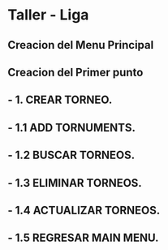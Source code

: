 # Taller - Liga
## Creacion del Menu Principal
## Creacion del Primer punto
## - 1. CREAR TORNEO.	   
## - 1.1 ADD TORNUMENTS.	   
## - 1.2 BUSCAR TORNEOS.	   
## - 1.3 ELIMINAR TORNEOS.	   
## - 1.4 ACTUALIZAR TORNEOS.  
## - 1.5 REGRESAR MAIN MENU.  
